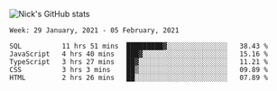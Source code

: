![Nick's GitHub stats](https://github-readme-stats.vercel.app/api?username=nickdark&theme=vue&show_icons=true)


<!--START_SECTION:waka-->
```text
Week: 29 January, 2021 - 05 February, 2021

SQL          11 hrs 51 mins  █████████▓░░░░░░░░░░░░░░░   38.43 % 
JavaScript   4 hrs 40 mins   ███▓░░░░░░░░░░░░░░░░░░░░░   15.16 % 
TypeScript   3 hrs 27 mins   ██▓░░░░░░░░░░░░░░░░░░░░░░   11.21 % 
CSS          3 hrs 3 mins    ██▒░░░░░░░░░░░░░░░░░░░░░░   09.89 % 
HTML         2 hrs 26 mins   ██░░░░░░░░░░░░░░░░░░░░░░░   07.89 % 
```
<!--END_SECTION:waka-->

<!--
**nickdark/nickdark** is a ✨ _special_ ✨ repository because its `README.md` (this file) appears on your GitHub profile.

Here are some ideas to get you started:

- 🔭 I’m currently working on ...
- 🌱 I’m currently learning ...
- 👯 I’m looking to collaborate on ...
- 🤔 I’m looking for help with ...
- 💬 Ask me about ...
- 📫 How to reach me: ...
- 😄 Pronouns: ...
- ⚡ Fun fact: ...
-->
